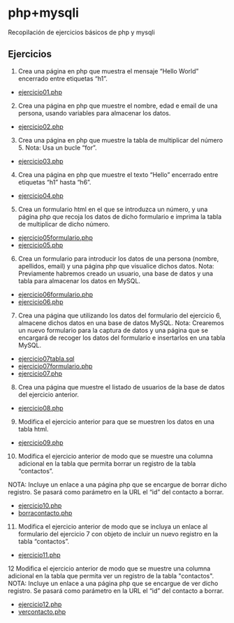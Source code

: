 # php+mysqli
Recopilación de ejercicios básicos de php y mysqli

## Ejercicios
1. Crea una página en php que muestra el mensaje “Hello World” encerrado entre etiquetas “h1”.

- [ejercicio01.php](ejercicio01.php)

2. Crea una página en php que muestre el nombre, edad e email de una persona, usando variables para almacenar los datos.

- [ejercicio02.php](ejercicio02.php)

3. Crea una página en php que muestre la tabla de multiplicar 
del número 5. Nota: Usa un bucle “for”.

- [ejercicio03.php](ejercicio03.php)

4. Crea una página en php que muestre el texto “Hello” encerrado entre etiquetas “h1” hasta “h6”.

- [ejercicio04.php](ejercicio04.php)

5. Crea un formulario html en el que se introduzca un número, y una página php que recoja los datos de dicho formulario e imprima la tabla de multiplicar de dicho número.

- [ejercicio05formulario.php](ejercicio05formulario.php)
- [ejercicio05.php](ejercicio05.php)

6. Crea un formulario para introducir los datos de una persona (nombre, apellidos, email) y una página php que visualice dichos datos.
Nota: Previamente habremos creado un usuario, una base de datos y una tabla para almacenar los datos en MySQL.

- [ejercicio06formulario.php](ejercicio06formulario.php)
- [ejercicio06.php](ejercicio06.php)

7. Crea una página que utilizando los datos del formulario del ejercicio 6, almacene dichos datos en una base de datos MySQL.
Nota: Crearemos un nuevo formulario para la captura de datos y una página que se encargará de recoger los datos del formulario e insertarlos en una tabla MySQL.

- [ejercicio07tabla.sql](ejercicio07tabla.sql)
- [ejercicio07formulario.php](ejercicio07formulario.php)
- [ejercicio07.php](ejercicio07.php)

8. Crea una página que muestre el listado de usuarios de la base de datos del ejercicio anterior.

- [ejercicio08.php](ejercicio08.php)

9. Modifica el ejercicio anterior para que se muestren los datos en una tabla html.

- [ejercicio09.php](ejercicio09.php)

10. Modifica el ejercicio anterior de modo que se muestre una columna adicional en la tabla que permita borrar un registro de la tabla “contactos”.

NOTA: Incluye un enlace a una página php que se encargue de borrar dicho registro. Se pasará como parámetro en la URL el “id” del contacto a borrar.

- [ejercicio10.php](ejercicio10.php)
- [borracontacto.php](borracontacto.php)

11. Modifica el ejercicio anterior de modo que se incluya un enlace al formulario del ejercicio 7 con objeto de incluir un nuevo registro en la tabla “contactos”.

- [ejercicio11.php](ejercicio11.php)

12 Modifica el ejercicio anterior de modo que se muestre una columna adicional en la tabla que permita ver un registro de la tabla "contactos".
NOTA: Incluye un enlace a una página php que se encargue de ver dicho registro. Se pasará como parámetro en la URL el “id” del contacto a borrar.

- [ejercicio12.php](ejercicio12.php)
- [vercontacto.php](vercontacto.php)
